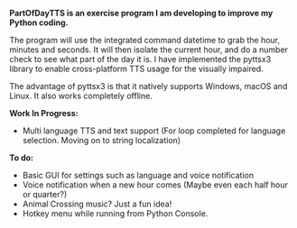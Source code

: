 **PartOfDayTTS is an exercise program I am developing to improve my Python coding.** 

The program will use the integrated command datetime to grab the hour, minutes and seconds. 
It will then isolate the current hour, and do a number check to see what part of the day it is. 
I have implemented the pyttsx3 library to enable cross-platform TTS usage for the visually impaired. 

The advantage of pyttsx3 is that it natively supports Windows, macOS and Linux. It also works completely offline.


**Work In Progress:**
- Multi language TTS and text support (For loop completed for language selection. Moving on to string localization)

**To do:**
- Basic GUI for settings such as language and voice notification
- Voice notification when a new hour comes (Maybe even each half hour or quarter?)
- Animal Crossing music? Just a fun idea!
- Hotkey menu while running from Python Console. 
